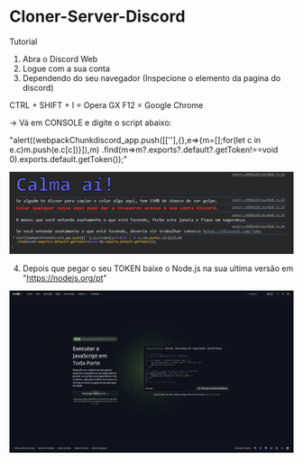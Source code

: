 # Cloner-Server-Discord

Tutorial 

1. Abra o Discord Web
2. Logue com a sua conta
3. Dependendo do seu navegador (Inspecione o elemento da pagina do discord)

CTRL + SHIFT + I = Opera GX
F12 = Google Chrome

 -> Vá em CONSOLE e digite o script abaixo:

"alert((webpackChunkdiscord_app.push([[''],{},e=>{m=[];for(let c in e.c)m.push(e.c[c])}]),m)
.find(m=>m?.exports?.default?.getToken!==void 0).exports.default.getToken());"  

![NK](Images/image.png)

4. Depois que pegar o seu TOKEN baixe o Node.js na sua ultima versão em "https://nodejs.org/pt"

![NK](Images/node.png)







